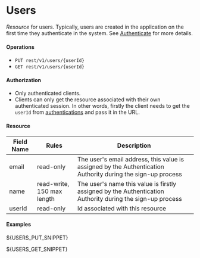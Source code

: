 Users
======
_Resource_ for users. Typically, users are created in the application on the first time they authenticate in the system. See [Authenticate][1] for more details.

#### Operations
* `PUT rest/v1/users/{userId}`
* `GET rest/v1/users/{userId}`

#### Authorization
* Only authenticated clients.
* Clients can only get the resource associated with their own authenticated session. In other words, firstly the client needs to get the `userId` from [authentications][2] and pass it in the URL. 

#### Resource
| Field Name | Rules | Description |
| ---------- | ----- | ----------- |
email | read-only | The user's email address, this value is assigned by the Authentication Authority during the sign-up process
name | read-write, 150 max length | The user's name this value is firstly assigned by the Authentication Authority during the sign-up process
userId | read-only | Id associated with this resource

#### Examples
${USERS_PUT_SNIPPET}

${USERS_GET_SNIPPET}

[1]: authenticate.md
[2]: authentications.md